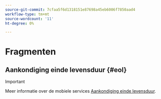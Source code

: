 ```yaml
---
source-git-commit: 7cfaa5f6d1318151e87698a45eb6006f7850aad4
workflow-type: tm+mt
source-wordcount: '11'
ht-degree: 0%

---
```

# Fragmenten

## Aankondiging einde levensduur {#eol}

>[!IMPORTANT]
>
>Meer informatie over de mobiele services [Aankondiging einde levensduur](/help/using/eol.md).
